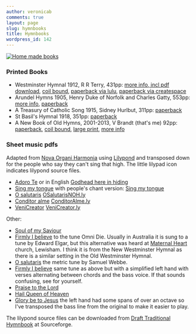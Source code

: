 ```yaml
---
author: veronicab
comments: true
layout: page
slug: hymnbooks
title: Hymnbooks
wordpress_id: 142
---
```



[![Home made books](http://repleatur.net/wp-content/uploads/2012/03/homemadebooks-300x225.jpg)](http://repleatur.net/hymnbooks/homemadebooks/)

### Printed Books

  * Westminster Hymnal 1912, R R Terry, 431pp: 
[more info, incl pdf download](http://www.ccwatershed.org/blog/2014/sep/6/richard-terrys-hymnal/), 
[coil bound](http://www.lulu.com/shop/richard-terry/old-westminster-hymnal-coil-bound/paperback/product-21785083.html), 
[paperback via lulu](http://www.lulu.com/shop/richard-terry/old-westminster-hymnal/paperback/product-21787994.html), 
[paperback via createspace](https://www.createspace.com/4910514)
  * Arundel Hymns 1905, Henry Duke of Norfolk and Charles Gatty, 553pp:
[more info](http://www.ccwatershed.org/blog/2013/apr/26/arundel-hymns/), 
[paperback](http://www.lulu.com/shop/henry-duke-of-norfolk-and-charles-gatty/arundel-hymns/paperback/product-18749247.html)
  * A Treasury of Catholic Song 1915, Sidney Hurlbut, 311pp: 
[paperback](http://www.lulu.com/shop/sidney-hurlbut/treasury-of-catholic-song/paperback/product-18866942.html)
  * St Basil's Hymnal 1918, 351pp: 
[paperback](http://www.lulu.com/shop/sidney-hurlbut/treasury-of-catholic-song/paperback/product-18866942.html)
  * A New Book of Old Hymns, 2001-2013, V Brandt (that's me) 92pp: 
[paperback](http://www.lulu.com/shop/veronica-brandt/a-new-book-of-old-hymns/paperback/product-22569619.html), 
[coil bound](http://www.lulu.com/shop/veronica-brandt/a-new-book-of-old-hymns-spiral-bound/paperback/product-22569618.html), 
[large print](http://www.lulu.com/shop/veronica-brandt/a-new-book-of-old-hymns-large-print/paperback/product-22569622.html), 
[more info](http://www.brandt.id.au/music/hymnbook/)

### Sheet music pdfs

Adapted from [Nova Organi Harmonia](http://chabanelpsalms.org/introductory_material/Gregorian_organ_accomp/) using [Lilypond](http://lilypond.org) and transposed down for the people who say they can't sing that high.  The little lilypad icon indicates lilypond source files.

 * [Adoro Te](http://hymni.files.wordpress.com/2011/10/adorote.pdf) or in English [Godhead here in hiding](http://hymni.files.wordpress.com/2011/10/godhead.pdf)
 * [Sing my tongue](http://hymni.files.wordpress.com/2011/10/singmy.pdf) with people's chant version: [Sing my tongue](http://hymni.files.wordpress.com/2011/10/singmytongue.pdf)
 * [O salutaris](http://hymni.files.wordpress.com/2011/10/osalutarisnoh.pdf) [OSalutarisNOH.ly](http://repleatur.net/wp-content/uploads/2011/10/OSalutarisNOH.ly)
 * [Conditor alme](http://hymni.files.wordpress.com/2011/10/conditoralme.pdf) [ConditorAlme.ly](http://repleatur.net/wp-content/uploads/2011/10/ConditorAlme.ly)
 * [VeniCreator](http://repleatur.net/wp-content/uploads/2011/10/VeniCreator.pdf) [VeniCreator.ly](http://repleatur.net/wp-content/uploads/2011/10/VeniCreator.ly)

Other:


  * [Soul of my Saviour](http://hymni.files.wordpress.com/2011/10/soul1.pdf)
  * [Firmly I believe](http://hymni.files.wordpress.com/2011/10/properfirmly.pdf) to the tune Omni Die. Usually in Australia it is sung to a tune by Edward Elgar, but this alternative was heard at [Maternal Heart](http://www.maternalheart.org) church, Lewisham. I think it is from the New Westminster Hymnal as there is a similar setting in the Old Westminster Hymnal.
  * [O salutaris](http://hymni.files.wordpress.com/2011/10/osalutariswebbe.pdf) the metric tune by Samuel Webbe.
  * [Firmly I believe](http://hymni.files.wordpress.com/2011/10/firmlychords.pdf) same tune as above but with a simplified left hand with verses alternating between chords and the bass voice. If that sounds confusing, see for yourself.
  * [Praise to the Lord](http://hymni.files.wordpress.com/2011/10/praisetothelord.pdf)
  * [Hail Queen of Heaven](http://hymni.files.wordpress.com/2011/10/hailqueen.pdf)
  * [Glory be to Jesus](http://hymni.files.wordpress.com/2011/10/glorybeme.pdf) the left hand had some spans of over an octave so I've transposed the bass line from the original to make it easier to play.

The lilypond source files can be downloaded from [Draft Traditional Hymnbook](https://sourceforge.net/projects/dthymnbook/) at Sourceforge.
